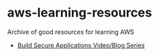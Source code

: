 # aws-learning-resources
Archive of good resources for learning AWS

* [Build Secure Applications Video/Blog Series](./build-secure-applications.md)

